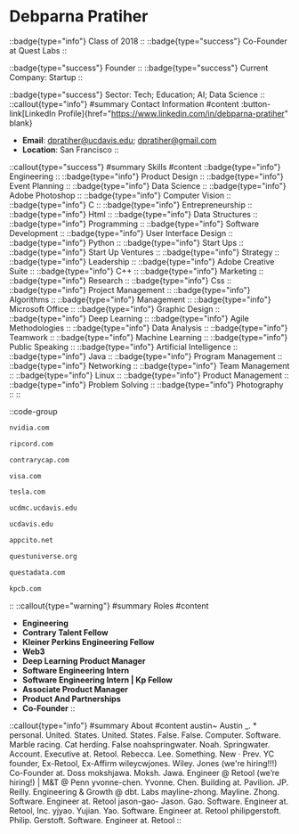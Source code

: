 # Debparna Pratiher
::badge{type="info"}
Class of 2018
::
::badge{type="success"}
Co-Founder at Quest Labs
::

::badge{type="success"}
Founder
::
::badge{type="success"}
Current Company: Startup
::

::badge{type="success"}
Sector: Tech; Education; AI; Data Science
::
::callout{type="info"}
#summary
Contact Information
#content
:button-link[LinkedIn Profile]{href="https://www.linkedin.com/in/debparna-pratiher" blank}
- **Email**: dpratiher@ucdavis.edu; dpratiher@gmail.com
- **Location**: San Francisco
::

::callout{type="success"}
#summary
Skills
#content
::badge{type="info"}
Engineering
::
::badge{type="info"}
Product Design
::
::badge{type="info"}
Event Planning
::
::badge{type="info"}
Data Science
::
::badge{type="info"}
Adobe Photoshop
::
::badge{type="info"}
Computer Vision
::
::badge{type="info"}
C
::
::badge{type="info"}
Entrepreneurship
::
::badge{type="info"}
Html
::
::badge{type="info"}
Data Structures
::
::badge{type="info"}
Programming
::
::badge{type="info"}
Software Development
::
::badge{type="info"}
User Interface Design
::
::badge{type="info"}
Python
::
::badge{type="info"}
Start Ups
::
::badge{type="info"}
Start Up Ventures
::
::badge{type="info"}
Strategy
::
::badge{type="info"}
Leadership
::
::badge{type="info"}
Adobe Creative Suite
::
::badge{type="info"}
C++
::
::badge{type="info"}
Marketing
::
::badge{type="info"}
Research
::
::badge{type="info"}
Css
::
::badge{type="info"}
Project Management
::
::badge{type="info"}
Algorithms
::
::badge{type="info"}
Management
::
::badge{type="info"}
Microsoft Office
::
::badge{type="info"}
Graphic Design
::
::badge{type="info"}
Deep Learning
::
::badge{type="info"}
Agile Methodologies
::
::badge{type="info"}
Data Analysis
::
::badge{type="info"}
Teamwork
::
::badge{type="info"}
Machine Learning
::
::badge{type="info"}
Public Speaking
::
::badge{type="info"}
Artificial Intelligence
::
::badge{type="info"}
Java
::
::badge{type="info"}
Program Management
::
::badge{type="info"}
Networking
::
::badge{type="info"}
Team Management
::
::badge{type="info"}
Linux
::
::badge{type="info"}
Product Management
::
::badge{type="info"}
Problem Solving
::
::badge{type="info"}
Photography
::
::

::code-group
```bash [NVIDIA]
nvidia.com
```
```bash [Ripcord]
ripcord.com
```
```bash [Contrary]
contrarycap.com
```
```bash [Visa]
visa.com
```
```bash [Tesla]
tesla.com
```
```bash [UC Davis Health System]
ucdmc.ucdavis.edu
```
```bash [UC Davis]
ucdavis.edu
```
```bash [Stealth Mode Startup Company]
appcito.net
```
```bash [Quest Labs]
questuniverse.org
```
```bash [Questa]
questadata.com
```
```bash [Kleiner Perkins Caufield & Byers]
kpcb.com
```
::
::callout{type="warning"}
#summary
Roles
#content
- **Engineering**
- **Contrary Talent Fellow**
- **Kleiner Perkins Engineering Fellow**
- **Web3**
- **Deep Learning Product Manager**
- **Software Engineering Intern**
- **Software Engineering Intern | Kp Fellow**
- **Associate Product Manager**
- **Product And Partnerships**
- **Co-Founder**
::

::callout{type="info"}
#summary
About
#content
austin~ Austin _. * personal. United. States. United. States. False. False. Computer. Software. Marble racing. Cat herding. False noahspringwater. Noah. Springwater. Account. Executive at. Retool. Rebecca. Lee. Something. New · Prev. YC founder, Ex-Retool, Ex-Affirm wileycwjones. Wiley. Jones (we're hiring!!!) Co-Founder at. Doss mokshjawa. Moksh. Jawa. Engineer @ Retool (we’re hiring!) | M&T @ Penn yvonne-chen. Yvonne. Chen. Building at. Pavilion. JP. Reilly. Engineering & Growth @ dbt. Labs mayline-zhong. Mayline. Zhong. Software. Engineer at. Retool jason-gao- Jason. Gao. Software. Engineer at. Retool, Inc. yjyao. Yujian. Yao. Software. Engineer at. Retool philipgerstoft. Philip. Gerstoft. Software. Engineer at. Retool
::
